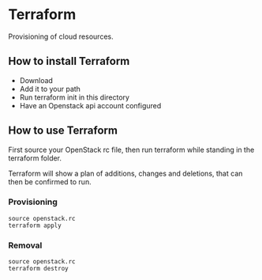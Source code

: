 # Terraform
Provisioning of cloud resources.

## How to install Terraform
- Download
- Add it to your path
- Run terraform init in this directory
- Have an Openstack api account configured

## How to use Terraform
First source your OpenStack rc file, then run terraform while standing in the terraform folder.

Terraform will show a plan of additions, changes and deletions, that can then be confirmed to run.

### Provisioning
```
source openstack.rc
terraform apply
```

### Removal
```
source openstack.rc
terraform destroy
```